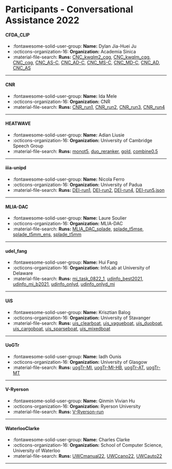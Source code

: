 # Participants - Conversational Assistance 2022 

#### CFDA_CLIP
 - :fontawesome-solid-user-group: **Name:** Dylan Jia-Huei Ju
 - :octicons-organization-16: **Organization:** Academia Sinica
 - :material-file-search: **Runs:** [CNC_kwqlm2_cqg](./runs.md#cnc_kwqlm2_cqg), [CNC_kwqlm_cqg](./runs.md#cnc_kwqlm_cqg), [CNC_cqg](./runs.md#cnc_cqg), [CNC_AS-C](./runs.md#cnc_as-c), [CNC_AD-C](./runs.md#cnc_ad-c), [CNC_MS-C](./runs.md#cnc_ms-c), [CNC_MD-C](./runs.md#cnc_md-c), [CNC_AD](./runs.md#cnc_ad), [CNC_AS](./runs.md#cnc_as) 

---
#### CNR
 - :fontawesome-solid-user-group: **Name:** Ida Mele
 - :octicons-organization-16: **Organization:** CNR
 - :material-file-search: **Runs:** [CNR_run1](./runs.md#cnr_run1), [CNR_run2](./runs.md#cnr_run2), [CNR_run3](./runs.md#cnr_run3), [CNR_run4](./runs.md#cnr_run4) 

---
#### HEATWAVE
 - :fontawesome-solid-user-group: **Name:** Adian Liusie
 - :octicons-organization-16: **Organization:** University of Cambridge Speech Group
 - :material-file-search: **Runs:** [monot5](./runs.md#monot5), [duo_reranker](./runs.md#duo_reranker), [gold](./runs.md#gold), [combine0.5](./runs.md#combine0.5) 

---
#### iiia-unipd
 - :fontawesome-solid-user-group: **Name:** Nicola Ferro
 - :octicons-organization-16: **Organization:** University of Padua
 - :material-file-search: **Runs:** [DEI-run1](./runs.md#dei-run1), [DEI-run2](./runs.md#dei-run2), [DEI-run4](./runs.md#dei-run4), [DEI-run5.json](./runs.md#dei-run5.json) 

---
#### MLIA-DAC
 - :fontawesome-solid-user-group: **Name:** Laure Soulier
 - :octicons-organization-16: **Organization:** MLIA-DAC
 - :material-file-search: **Runs:** [MLIA_DAC_splade](./runs.md#mlia_dac_splade), [splade_t5mse](./runs.md#splade_t5mse), [splade_t5mm_ens](./runs.md#splade_t5mm_ens), [splade_t5mm](./runs.md#splade_t5mm) 

---
#### udel_fang
 - :fontawesome-solid-user-group: **Name:** Hui Fang
 - :octicons-organization-16: **Organization:** InfoLab at University of Delaware
 - :material-file-search: **Runs:** [mi_task_0822_1](./runs.md#mi_task_0822_1), [udinfo_best2021](./runs.md#udinfo_best2021), [udinfo_mi_b2021](./runs.md#udinfo_mi_b2021), [udinfo_onlyd](./runs.md#udinfo_onlyd), [udinfo_onlyd_mi](./runs.md#udinfo_onlyd_mi) 

---
#### UiS
 - :fontawesome-solid-user-group: **Name:** Krisztian Balog
 - :octicons-organization-16: **Organization:** University of Stavanger
 - :material-file-search: **Runs:** [uis_clearboat](./runs.md#uis_clearboat), [uis_vagueboat](./runs.md#uis_vagueboat), [uis_duoboat](./runs.md#uis_duoboat), [uis_cargoboat](./runs.md#uis_cargoboat), [uis_sparseboat](./runs.md#uis_sparseboat), [uis_mixedboat](./runs.md#uis_mixedboat) 

---
#### UoGTr
 - :fontawesome-solid-user-group: **Name:** Iadh Ounis
 - :octicons-organization-16: **Organization:** University of Glasgow
 - :material-file-search: **Runs:** [uogTr-MI](./runs.md#uogtr-mi), [uogTr-MI-HB](./runs.md#uogtr-mi-hb), [uogTr-AT](./runs.md#uogtr-at), [uogTr-MT](./runs.md#uogtr-mt) 

---
#### V-Ryerson
 - :fontawesome-solid-user-group: **Name:** Qinmin Vivian Hu
 - :octicons-organization-16: **Organization:** Ryerson University
 - :material-file-search: **Runs:** [V-Ryerson-run](./runs.md#v-ryerson-run) 

---
#### WaterlooClarke
 - :fontawesome-solid-user-group: **Name:** Charles Clarke
 - :octicons-organization-16: **Organization:** School of Computer Science, University of Waterloo
 - :material-file-search: **Runs:** [UWCmanual22](./runs.md#uwcmanual22), [UWCcano22](./runs.md#uwccano22), [UWCauto22](./runs.md#uwcauto22) 

---
